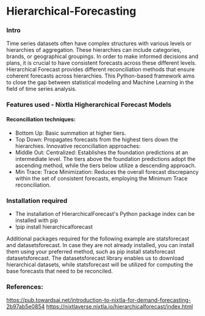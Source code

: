 # Hierarchical-Forecasting
### Intro
Time series datasets often have complex structures with various levels or hierarchies of aggregation. These hierarchies can include categories, brands, or geographical groupings. In order to make informed decisions and plans, it is crucial to have consistent forecasts across these different levels. Hierarchical Forecast provides different reconciliation methods that ensure coherent forecasts across hierarchies. This Python-based framework aims to close the gap between statistical modeling and Machine Learning in the field of time series analysis.

### Features used - Nixtla Higherarchical Forecast Models
#### Reconciliation techniques:
- Bottom Up: Basic summation at higher tiers.
- Top Down:  Propagates forecasts from the highest tiers down the hierarchies.
Innovative reconciliation approaches:
- Middle Out: Centralized: Establishes the foundation predictions at an intermediate level. The tiers above the foundation predictions adopt the ascending method, while the tiers below utilize a descending approach.
- Min Trace: Trace Minimization: Reduces the overall forecast discrepancy within the set of consistent forecasts, employing the Minimum Trace reconciliation.

### Installation required
- The installation of HierarchicalForecast's Python package index can be installed with pip
- !pip install hierarchicalforecast


Additional packages required for the following example are statsforecast and datasetsforecast. In case they are not already installed, you can install them using your preferred method, such as pip install statsforecast datasetsforecast. The datasetsforecast library enables us to download hierarchical datasets, while statsforecast will be utilized for computing the base forecasts that need to be reconciled.


### References:

https://pub.towardsai.net/introduction-to-nixtla-for-demand-forecasting-2b97ab5e0854
https://nixtlaverse.nixtla.io/hierarchicalforecast/index.html 
   


